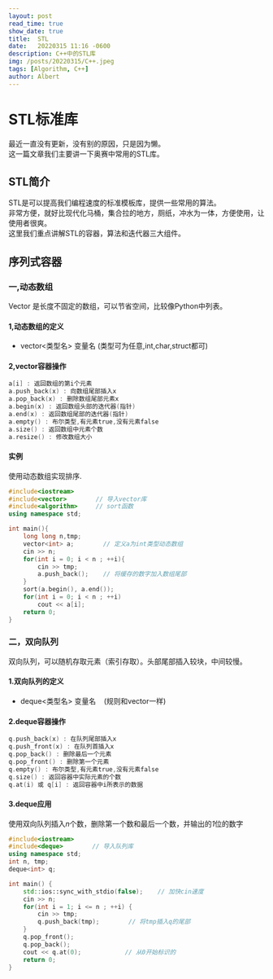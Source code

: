 ```yaml
---
layout: post
read_time: true
show_date: true
title:  STL
date:   20220315 11:16 -0600
description: C++中的STL库
img: /posts/20220315/C++.jpeg
tags: [Algorithm, C++]
author: Albert
---
```


# STL标准库

最近一直没有更新，没有别的原因，只是因为懒。  
这一篇文章我们主要讲一下奥赛中常用的STL库。  

## **STL简介**

STL是可以提高我们编程速度的标准模板库，提供一些常用的算法。  
非常方便，就好比现代化马桶，集合拉的地方，厕纸，冲水为一体，方便使用，让使用者很爽。  
这里我们重点讲解STL的容器，算法和迭代器三大组件。

## **序列式容器**

### **一,动态数组**

Vector 是长度不固定的数组，可以节省空间，比较像Python中列表。  

#### **1,动态数组的定义**

* vector<类型名> 变量名 (类型可为任意,int,char,struct都可)  

#### **2,vector容器操作**

```cpp
a[i] : 返回数组的第i个元素  
a.push_back(x) : 向数组尾部插入x  
a.pop_back(x) : 删除数组尾部元素x  
a.begin(x) : 返回数组头部的迭代器(指针)
a.end(x) : 返回数组尾部的迭代器(指针)
a.empty() : 布尔类型,有元素true,没有元素false
a.size() : 返回数组中元素个数
a.resize() : 修改数组大小
```

#### **实例**

使用动态数组实现排序.

```cpp
#include<iostream>
#include<vector>        // 导入vector库
#include<algorithm>     // sort函数
using namespace std;

int main(){
    long long n,tmp;
    vector<int> a;        // 定义a为int类型动态数组
    cin >> n;
    for(int i = 0; i < n ; ++i){
        cin >> tmp;
        a.push_back();    // 将缓存的数字加入数组尾部
    }    
    sort(a.begin(), a.end());
    for(int i = 0; i < n ; ++i)
        cout << a[i];
    return 0;
}
```

### **二，双向队列**

双向队列，可以随机存取元素（索引存取）。头部尾部插入较块，中间较慢。

#### **1.双向队列的定义**

* deque<类型名> 变量名    (规则和vector一样)

#### **2.deque容器操作**

```cpp
q.push_back(x) : 在队列尾部插入x
q.push_front(x) : 在队列首插入x
q.pop_back() : 删除最后一个元素
q.pop_front() : 删除第一个元素
q.empty() : 布尔类型,有元素true,没有元素false
q.size() : 返回容器中实际元素的个数
q.at(i) 或 q[i] : 返回容器中i所表示的数据
```

#### **3.deque应用**

使用双向队列插入*n*个数，删除第一个数和最后一个数，并输出的*1*位的数字

```cpp
#include<iostream>
#include<deque>        // 导入队列库 
using namespace std;
int n, tmp;
deque<int> q;

int main() {
    std::ios::sync_with_stdio(false);    // 加快cin速度
    cin >> n;
    for(int i = 1; i <= n ; ++i) {
        cin >> tmp;
        q.push_back(tmp);        // 将tmp插入q的尾部
    }
    q.pop_front();
    q.pop_back();
    cout << q.at(0);            // 从0开始标识的 
    return 0;
}
```